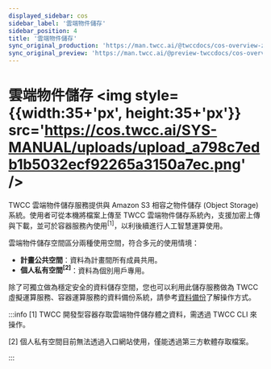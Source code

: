 ```yaml
---
displayed_sidebar: cos
sidebar_label: '雲端物件儲存'
sidebar_position: 4
title: '雲端物件儲存'
sync_original_production: 'https://man.twcc.ai/@twccdocs/cos-overview-zh' 
sync_original_preview: 'https://man.twcc.ai/@preview-twccdocs/cos-overview-zh'
---
```



# 雲端物件儲存 <img style={{width:35+'px', height:35+'px'}} src='https://cos.twcc.ai/SYS-MANUAL/uploads/upload_a798c7edb1b5032ecf92265a3150a7ec.png' />

TWCC 雲端物件儲存服務提供與 Amazon S3 相容之物件儲存 (Object Storage) 系統。使用者可從本機將檔案上傳至 TWCC 雲端物件儲存系統內，支援加密上傳與下載，並可於容器服務內使用<sup>[1]</sup>，以利後續進行人工智慧運算使用。


雲端物件儲存空間區分兩種使用空間，符合多元的使用情境：
- **計畫公共空間**：資料為計畫間所有成員共用。
- **個人私有空間<sup>[2]</sup>**：資料為個別用戶專用。

除了可獨立做為穩定安全的資料儲存空間，您也可以利用此儲存服務做為 TWCC 虛擬運算服務、容器運算服務的資料備份系統，請參考[資料備份](https://man.twcc.ai/@twccdocs/cosbackup-zh)了解操作方式。


:::info
[1] TWCC 開發型容器存取雲端物件儲存體之資料，需透過 TWCC CLI 來操作。<div></div>
[2] 個人私有空間目前無法透過入口網站使用，僅能透過第三方軟體存取檔案。

<!-- - 一般檔案管理 (上傳/下載/Metadata搜尋/設定通知)，可直接透過 TWCC 入口網站操作，參見以下說明。 -->

:::